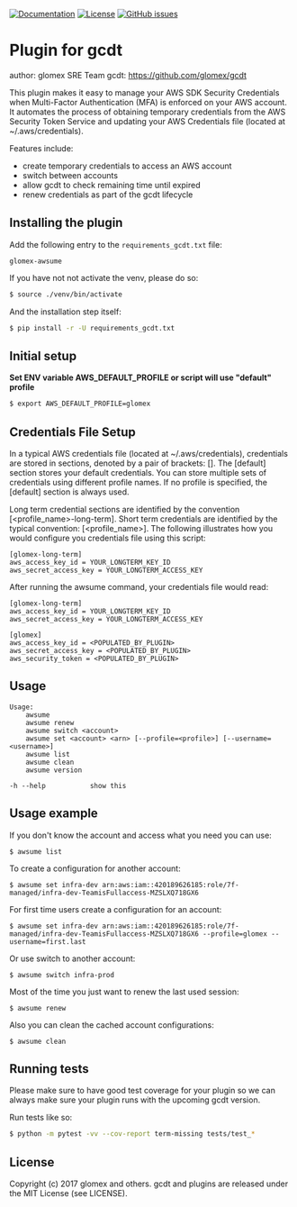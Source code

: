[![Documentation](https://readthedocs.org/projects/gcdt/badge/?version=latest)](http://gcdt.readthedocs.io/en/latest/)
[![License](http://img.shields.io/badge/license-MIT-yellowgreen.svg)](LICENSE)
[![GitHub issues](https://img.shields.io/github/issues/glomex/gcdt.svg?maxAge=2592000)](https://github.com/glomex/gcdt/issues)


# Plugin for gcdt

author: glomex SRE Team
gcdt: https://github.com/glomex/gcdt

This plugin makes it easy to manage your AWS SDK Security Credentials when Multi-Factor Authentication (MFA) is enforced on your AWS account. It automates the process of obtaining temporary credentials from the AWS Security Token Service and updating your AWS Credentials file (located at ~/.aws/credentials).

Features include:

* create temporary credentials to access an AWS account
* switch between accounts
* allow gcdt to check remaining time until expired
* renew credentials as part of the gcdt lifecycle


## Installing the plugin

Add the following entry to the `requirements_gcdt.txt` file:
``` text
glomex-awsume
```

If you have not not activate the venv, please do so:
``` bash
$ source ./venv/bin/activate
```

And the installation step itself:
``` bash
$ pip install -r -U requirements_gcdt.txt
```


## Initial setup
**Set ENV variable AWS_DEFAULT_PROFILE or script will use "default" profile**
``` bash
$ export AWS_DEFAULT_PROFILE=glomex
```


## Credentials File Setup
In a typical AWS credentials file (located at ~/.aws/credentials), credentials are stored in sections, denoted by a pair of brackets: []. The [default] section stores your default credentials. You can store multiple sets of credentials using different profile names. If no profile is specified, the [default] section is always used.

Long term credential sections are identified by the convention [<profile_name>-long-term]. Short term credentials are identified by the typical convention: [<profile_name>]. The following illustrates how you would configure you credentials file using this script:
``` text
[glomex-long-term]
aws_access_key_id = YOUR_LONGTERM_KEY_ID
aws_secret_access_key = YOUR_LONGTERM_ACCESS_KEY
```

After running the awsume command, your credentials file would read:
``` text
[glomex-long-term]
aws_access_key_id = YOUR_LONGTERM_KEY_ID
aws_secret_access_key = YOUR_LONGTERM_ACCESS_KEY

[glomex]
aws_access_key_id = <POPULATED_BY_PLUGIN>
aws_secret_access_key = <POPULATED_BY_PLUGIN>
aws_security_token = <POPULATED_BY_PLUGIN>
```


## Usage

``` text
Usage:
    awsume
    awsume renew
    awsume switch <account>
    awsume set <account> <arn> [--profile=<profile>] [--username=<username>]
    awsume list
    awsume clean
    awsume version

-h --help           show this
```


## Usage example
If you don't know the account and access what you need you can use:
``` text
$ awsume list
```

To create a configuration for another account:
``` text
$ awsume set infra-dev arn:aws:iam::420189626185:role/7f-managed/infra-dev-TeamisFullaccess-MZSLXQ718GX6
```

For first time users create a configuration for an account:
``` text
$ awsume set infra-dev arn:aws:iam::420189626185:role/7f-managed/infra-dev-TeamisFullaccess-MZSLXQ718GX6 --profile=glomex --username=first.last
```

Or use switch to another account:
``` text
$ awsume switch infra-prod
```

Most of the time you just want to renew the last used session:
``` text
$ awsume renew
```

Also you can clean the cached account configurations:
``` text
$ awsume clean
```


## Running tests
Please make sure to have good test coverage for your plugin so we can always make sure your plugin runs with the upcoming gcdt version.

Run tests like so:
``` bash
$ python -m pytest -vv --cov-report term-missing tests/test_*
```


## License
Copyright (c) 2017 glomex and others.
gcdt and plugins are released under the MIT License (see LICENSE).

